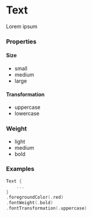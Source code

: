 # Text

Lorem ipsum

### Properties

#### Size
- small
- medium
- large

#### Transformation
- uppercase
- lowercase

### Weight
- light
- medium
- bold

### Examples

```swift
Text {
    ...
}
.foregroundColor(.red)
.fontWeight(.bold)
.fontTransformation(.uppercase)
```
